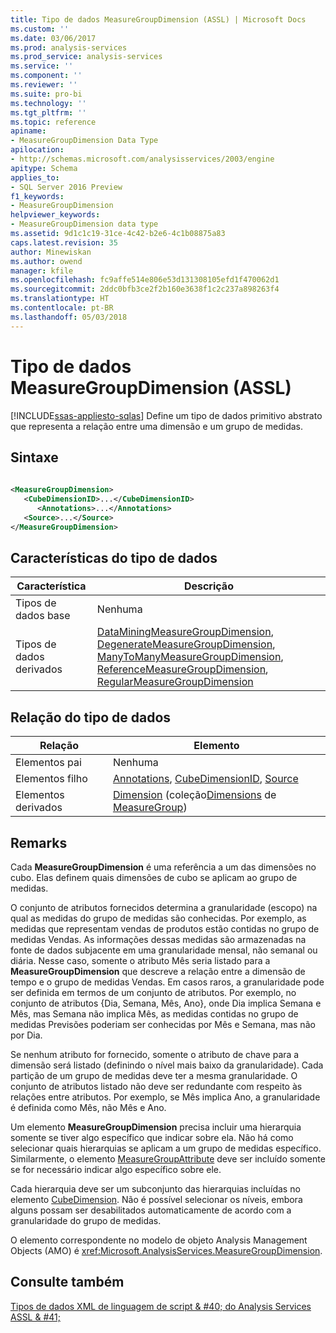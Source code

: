 ```yaml
---
title: Tipo de dados MeasureGroupDimension (ASSL) | Microsoft Docs
ms.custom: ''
ms.date: 03/06/2017
ms.prod: analysis-services
ms.prod_service: analysis-services
ms.service: ''
ms.component: ''
ms.reviewer: ''
ms.suite: pro-bi
ms.technology: ''
ms.tgt_pltfrm: ''
ms.topic: reference
apiname:
- MeasureGroupDimension Data Type
apilocation:
- http://schemas.microsoft.com/analysisservices/2003/engine
apitype: Schema
applies_to:
- SQL Server 2016 Preview
f1_keywords:
- MeasureGroupDimension
helpviewer_keywords:
- MeasureGroupDimension data type
ms.assetid: 9d1c1c19-31ce-4c42-b2e6-4c1b08875a83
caps.latest.revision: 35
author: Minewiskan
ms.author: owend
manager: kfile
ms.openlocfilehash: fc9affe514e806e53d131308105efd1f470062d1
ms.sourcegitcommit: 2ddc0bfb3ce2f2b160e3638f1c2c237a898263f4
ms.translationtype: HT
ms.contentlocale: pt-BR
ms.lasthandoff: 05/03/2018
---
```

# <a name="measuregroupdimension-data-type-assl"></a>Tipo de dados MeasureGroupDimension (ASSL)
[!INCLUDE[ssas-appliesto-sqlas](../../../includes/ssas-appliesto-sqlas.md)]
  Define um tipo de dados primitivo abstrato que representa a relação entre uma dimensão e um grupo de medidas.  
  
## <a name="syntax"></a>Sintaxe  
  
```xml  
  
<MeasureGroupDimension>  
   <CubeDimensionID>...</CubeDimensionID>  
      <Annotations>...</Annotations>  
   <Source>...</Source>  
</MeasureGroupDimension>  
```  
  
## <a name="data-type-characteristics"></a>Características do tipo de dados  
  
|Característica|Descrição|  
|--------------------|-----------------|  
|Tipos de dados base|Nenhuma|  
|Tipos de dados derivados|[DataMiningMeasureGroupDimension](../../../analysis-services/scripting/data-type/dataminingmeasuregroupdimension-data-type-assl.md), [DegenerateMeasureGroupDimension](../../../analysis-services/scripting/data-type/degeneratemeasuregroupdimension-data-type-assl.md), [ManyToManyMeasureGroupDimension](../../../analysis-services/scripting/data-type/manytomanymeasuregroupdimension-data-type-assl.md), [ReferenceMeasureGroupDimension](../../../analysis-services/scripting/data-type/referencemeasuregroupdimension-data-type-assl.md), [RegularMeasureGroupDimension](../../../analysis-services/scripting/data-type/regularmeasuregroupdimension-data-type-assl.md)|  
  
## <a name="data-type-relationships"></a>Relação do tipo de dados  
  
|Relação|Elemento|  
|------------------|-------------|  
|Elementos pai|Nenhuma|  
|Elementos filho|[Annotations](../../../analysis-services/scripting/collections/annotations-element-assl.md), [CubeDimensionID](../../../analysis-services/scripting/properties/cubedimensionid-element-assl.md), [Source](../../../analysis-services/scripting/properties/source-element-binding-assl.md)|  
|Elementos derivados|[Dimension](../../../analysis-services/scripting/objects/dimension-element-assl.md) (coleção[Dimensions](../../../analysis-services/scripting/collections/dimensions-element-assl.md) de [MeasureGroup](../../../analysis-services/scripting/objects/measuregroup-element-assl.md))|  
  
## <a name="remarks"></a>Remarks  
 Cada **MeasureGroupDimension** é uma referência a um das dimensões no cubo. Elas definem quais dimensões de cubo se aplicam ao grupo de medidas.  
  
 O conjunto de atributos fornecidos determina a granularidade (escopo) na qual as medidas do grupo de medidas são conhecidas. Por exemplo, as medidas que representam vendas de produtos estão contidas no grupo de medidas Vendas. As informações dessas medidas são armazenadas na fonte de dados subjacente em uma granularidade mensal, não semanal ou diária. Nesse caso, somente o atributo Mês seria listado para a **MeasureGroupDimension** que descreve a relação entre a dimensão de tempo e o grupo de medidas Vendas. Em casos raros, a granularidade pode ser definida em termos de um conjunto de atributos. Por exemplo, no conjunto de atributos {Dia, Semana, Mês, Ano}, onde Dia implica Semana e Mês, mas Semana não implica Mês, as medidas contidas no grupo de medidas Previsões poderiam ser conhecidas por Mês e Semana, mas não por Dia.  
  
 Se nenhum atributo for fornecido, somente o atributo de chave para a dimensão será listado (definindo o nível mais baixo da granularidade). Cada partição de um grupo de medidas deve ter a mesma granularidade. O conjunto de atributos listado não deve ser redundante com respeito às relações entre atributos. Por exemplo, se Mês implica Ano, a granularidade é definida como Mês, não Mês e Ano.  
  
 Um elemento **MeasureGroupDimension** precisa incluir uma hierarquia somente se tiver algo específico que indicar sobre ela. Não há como selecionar quais hierarquias se aplicam a um grupo de medidas específico. Similarmente, o elemento [MeasureGroupAttribute](../../../analysis-services/scripting/data-type/measuregroupattribute-data-type-assl.md) deve ser incluído somente se for necessário indicar algo específico sobre ele.  
  
 Cada hierarquia deve ser um subconjunto das hierarquias incluídas no elemento [CubeDimension](../../../analysis-services/scripting/data-type/cubedimension-data-type-assl.md). Não é possível selecionar os níveis, embora alguns possam ser desabilitados automaticamente de acordo com a granularidade do grupo de medidas.  
  
 O elemento correspondente no modelo de objeto Analysis Management Objects (AMO) é <xref:Microsoft.AnalysisServices.MeasureGroupDimension>.  
  
## <a name="see-also"></a>Consulte também  
 [Tipos de dados XML de linguagem de script & #40; do Analysis Services ASSL & #41;](../../../analysis-services/scripting/data-type/analysis-services-scripting-language-xml-data-types-assl.md)  
  
  
